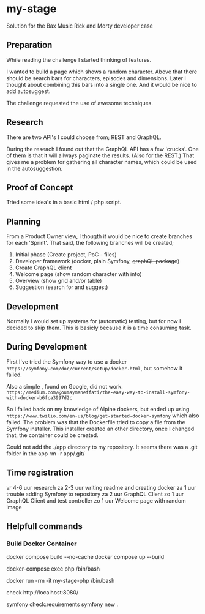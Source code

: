# my-stage
Solution for the Bax Music Rick and Morty developer case

## Preparation

While reading the challenge I started thinking of features.

I wanted to build a page which shows a random character.
Above that there should be search bars for characters, episodes and dimensions.
Later I thought about combining this bars into a single one.
And it would be nice to add autosuggest.

The challenge requested the use of awesome techniques.

## Research

There are two API's I could choose from; REST and GraphQL. 

During the reseach I found out that the GraphQL API has a few 'crucks'.
One of them is that it will allways paginate the results. (Also for the REST.)
That gives me a problem for gathering all character names, which could be used in the autosuggestion.

## Proof of Concept

Tried some idea's in a basic html / php script.

## Planning

From a Product Owner view, I thougth it would be nice to create branches for each 'Sprint'.
That said, the following branches will be created;

1. Initial phase (Create project, PoC - files)
1. Developer framework (docker, plain Symfony, ~~graphQL package~~)
1. Create GraphQL client
1. Welcome page (show random character with info)
1. Overview (show grid and/or table)
1. Suggestion (search for and suggest)

## Development

Normally I would set up systems for (automatic) testing, but for now I decided to skip them. 
This is basicly because it is a time consuming task.


## During Development

First I've tried the Symfony way to use a docker `https://symfony.com/doc/current/setup/docker.html`, but somehow it failed.

Also a simple , found on Google, did not work.
`https://medium.com/@oumaymaneffati/the-easy-way-to-install-symfony-with-docker-b6fca3997d2c`

So I falled back on my knowledge of Alpine dockers, but ended up using `https://www.twilio.com/en-us/blog/get-started-docker-symfony` which also failed. The problem was that the Dockerfile tried to copy a file from the Symfony installer. This installer created an other directory, once I changed that, the container could be created.

Could not add the ./app directory to my repository. It seems there was a .git folder in the app
rm -r app/.git/

## Time registration
vr 4-6 uur research
za 2-3 uur writing readme and creating docker
za 1 uur trouble adding Symfony to repository
za 2 uur GraphQL Client
zo 1 uur GraphQL Client and test controller
zo 1 uur Welcome page with random image


## Helpfull commands
### Build Docker Container
docker compose build --no-cache
docker compose up --build

docker-compose exec php /bin/bash

docker run -rm -it my-stage-php /bin/bash

check http://localhost:8080/

symfony check:requirements
symfony new .